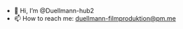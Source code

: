 - 👋 Hi, I’m @Duellmann-hub2
- 📫 How to reach me: duellmann-filmproduktion@pm.me

<!---
Duellmann-hub2/Duellmann-hub2 is a ✨ special ✨ repository because its `README.md` (this file) appears on your GitHub profile.
You can click the Preview link to take a look at your changes.
--->
